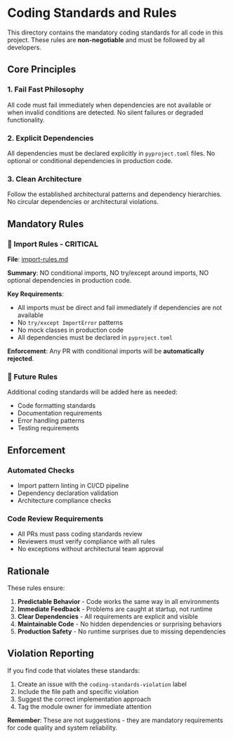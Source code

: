 # Coding Standards and Rules

This directory contains the mandatory coding standards for all code in this project. These rules are **non-negotiable** and must be followed by all developers.

## Core Principles

### 1. Fail Fast Philosophy
All code must fail immediately when dependencies are not available or when invalid conditions are detected. No silent failures or degraded functionality.

### 2. Explicit Dependencies
All dependencies must be declared explicitly in `pyproject.toml` files. No optional or conditional dependencies in production code.

### 3. Clean Architecture
Follow the established architectural patterns and dependency hierarchies. No circular dependencies or architectural violations.

## Mandatory Rules

### 🚫 Import Rules - **CRITICAL**
**File**: [import-rules.md](./import-rules.md)

**Summary**: NO conditional imports, NO try/except around imports, NO optional dependencies in production code.

**Key Requirements**:
- All imports must be direct and fail immediately if dependencies are not available
- No `try/except ImportError` patterns
- No mock classes in production code
- All dependencies must be declared in `pyproject.toml`

**Enforcement**: Any PR with conditional imports will be **automatically rejected**.

### 📝 Future Rules
Additional coding standards will be added here as needed:
- Code formatting standards
- Documentation requirements  
- Error handling patterns
- Testing requirements

## Enforcement

### Automated Checks
- Import pattern linting in CI/CD pipeline
- Dependency declaration validation
- Architecture compliance checks

### Code Review Requirements
- All PRs must pass coding standards review
- Reviewers must verify compliance with all rules
- No exceptions without architectural team approval

## Rationale

These rules ensure:
1. **Predictable Behavior** - Code works the same way in all environments
2. **Immediate Feedback** - Problems are caught at startup, not runtime
3. **Clear Dependencies** - All requirements are explicit and visible
4. **Maintainable Code** - No hidden dependencies or surprising behaviors
5. **Production Safety** - No runtime surprises due to missing dependencies

## Violation Reporting

If you find code that violates these standards:
1. Create an issue with the `coding-standards-violation` label
2. Include the file path and specific violation
3. Suggest the correct implementation approach
4. Tag the module owner for immediate attention

**Remember**: These are not suggestions - they are mandatory requirements for code quality and system reliability.